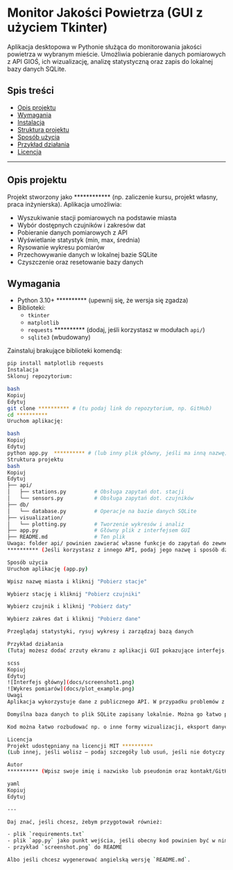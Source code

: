 # Monitor Jakości Powietrza (GUI z użyciem Tkinter)

Aplikacja desktopowa w Pythonie służąca do monitorowania jakości powietrza w wybranym mieście. Umożliwia pobieranie danych pomiarowych z API GIOŚ, ich wizualizację, analizę statystyczną oraz zapis do lokalnej bazy danych SQLite.

## Spis treści

- [Opis projektu](#opis-projektu)
- [Wymagania](#wymagania)
- [Instalacja](#instalacja)
- [Struktura projektu](#struktura-projektu)
- [Sposób użycia](#sposób-użycia)
- [Przykład działania](#przykład-działania)
- [Licencja](#licencja)

---

## Opis projektu

Projekt stworzony jako ************ (np. zaliczenie kursu, projekt własny, praca inżynierska). Aplikacja umożliwia:

- Wyszukiwanie stacji pomiarowych na podstawie miasta
- Wybór dostępnych czujników i zakresów dat
- Pobieranie danych pomiarowych z API
- Wyświetlanie statystyk (min, max, średnia)
- Rysowanie wykresu pomiarów
- Przechowywanie danych w lokalnej bazie SQLite
- Czyszczenie oraz resetowanie bazy danych

## Wymagania

- Python 3.10+ ********** (upewnij się, że wersja się zgadza)
- Biblioteki:
  - `tkinter`
  - `matplotlib`
  - `requests` ********** (dodaj, jeśli korzystasz w modułach `api/`)
  - `sqlite3` (wbudowany)

Zainstaluj brakujące biblioteki komendą:

```bash
pip install matplotlib requests
Instalacja
Sklonuj repozytorium:

bash
Kopiuj
Edytuj
git clone ********** # (tu podaj link do repozytorium, np. GitHub)
cd **********
Uruchom aplikację:

bash
Kopiuj
Edytuj
python app.py  ********** # (lub inny plik główny, jeśli ma inną nazwę)
Struktura projektu
bash
Kopiuj
Edytuj
├── api/
│   ├── stations.py         # Obsługa zapytań dot. stacji
│   └── sensors.py          # Obsługa zapytań dot. czujników
├── db/
│   └── database.py         # Operacje na bazie danych SQLite
├── visualization/
│   └── plotting.py         # Tworzenie wykresów i analiz
├── app.py                  # Główny plik z interfejsem GUI
├── README.md               # Ten plik
Uwaga: folder api/ powinien zawierać własne funkcje do zapytań do zewnętrznego API GIOŚ.
********** (Jeśli korzystasz z innego API, podaj jego nazwę i sposób działania)

Sposób użycia
Uruchom aplikację (app.py)

Wpisz nazwę miasta i kliknij "Pobierz stacje"

Wybierz stację i kliknij "Pobierz czujniki"

Wybierz czujnik i kliknij "Pobierz daty"

Wybierz zakres dat i kliknij "Pobierz dane"

Przeglądaj statystyki, rysuj wykresy i zarządzaj bazą danych

Przykład działania
(Tutaj możesz dodać zrzuty ekranu z aplikacji GUI pokazujące interfejs, np. screeny app.png, plot.png i dodać coś w stylu:)

scss
Kopiuj
Edytuj
![Interfejs główny](docs/screenshot1.png)
![Wykres pomiarów](docs/plot_example.png)
Uwagi
Aplikacja wykorzystuje dane z publicznego API. W przypadku problemów z połączeniem (np. brak internetu lub przeciążone API), pojawią się odpowiednie komunikaty.

Domyślna baza danych to plik SQLite zapisany lokalnie. Można go łatwo przenieść lub usunąć przy pomocy przycisku "Usuń dane z bazy".

Kod można łatwo rozbudować np. o inne formy wizualizacji, eksport danych do CSV, czy zapis konfiguracji użytkownika.

Licencja
Projekt udostępniany na licencji MIT **********
(Lub innej, jeśli wolisz – podaj szczegóły lub usuń, jeśli nie dotyczy.)

Autor
********** (Wpisz swoje imię i nazwisko lub pseudonim oraz kontakt/GitHub jeśli chcesz)

yaml
Kopiuj
Edytuj

---

Daj znać, jeśli chcesz, żebym przygotował również:

- plik `requirements.txt`
- plik `app.py` jako punkt wejścia, jeśli obecny kod powinien być w nim
- przykład `screenshot.png` do README

Albo jeśli chcesz wygenerować angielską wersję `README.md`.
